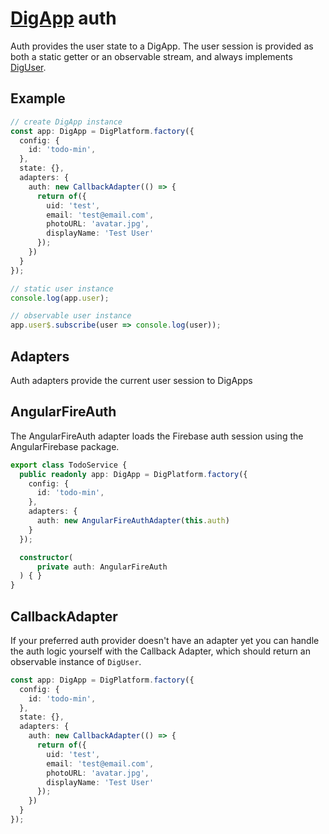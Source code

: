 # [DigApp](../) auth

Auth provides the user state to a DigApp. The user session is provided as both a static getter or an observable stream, and always implements 
[DigUser](projects/dig/docs/interfaces/interfaces.diguser.md).


## Example

```typescript
// create DigApp instance
const app: DigApp = DigPlatform.factory({
  config: {
    id: 'todo-min',
  },
  state: {},
  adapters: {
    auth: new CallbackAdapter(() => {
      return of({
        uid: 'test',
        email: 'test@email.com',
        photoURL: 'avatar.jpg',
        displayName: 'Test User'
      });
    })
  }
});

// static user instance
console.log(app.user);

// observable user instance
app.user$.subscribe(user => console.log(user));
```

## Adapters

Auth adapters provide the current user session to DigApps

## AngularFireAuth

The AngularFireAuth adapter loads the Firebase auth session using the AngularFirebase package. 

```typescript
export class TodoService {
  public readonly app: DigApp = DigPlatform.factory({
    config: {
      id: 'todo-min',
    },
    adapters: {
      auth: new AngularFireAuthAdapter(this.auth)
    }
  });

  constructor(
      private auth: AngularFireAuth
  ) { }
}
```

## CallbackAdapter

If your preferred auth provider doesn't have an adapter yet you can handle the auth logic yourself with the Callback Adapter, 
which should return an observable instance of `DigUser`.

```typescript
const app: DigApp = DigPlatform.factory({
  config: {
    id: 'todo-min',
  },
  state: {},
  adapters: {
    auth: new CallbackAdapter(() => {
      return of({
        uid: 'test',
        email: 'test@email.com',
        photoURL: 'avatar.jpg',
        displayName: 'Test User'
      });
    })
  }
});
```







